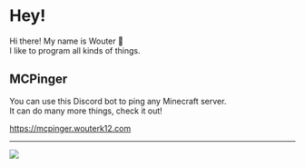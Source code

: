 # Hey!

Hi there! My name is Wouter 🍕  
I like to program all kinds of things.

## MCPinger

You can use this Discord bot to ping any Minecraft server.  
It can do many more things, check it out!

<a href="https://mcpinger.wouterk12.com" target="_blank">https://mcpinger.wouterk12.com</a>

<hr>

<img src="https://github-readme-stats.vercel.app/api/top-langs/?username=WouterK12&layout=compact">
